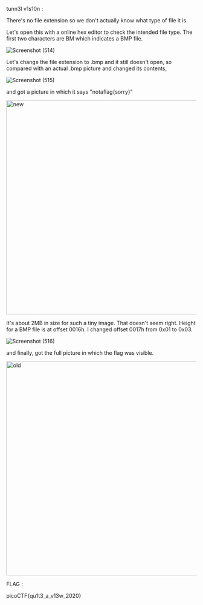 tunn3l v1s10n :


There's no file extension so we don't actually know what type of file it is.

Let's open this with a online hex editor to check the intended file type. The first two characters are BM which indicates a BMP file.

![Screenshot (514)](https://github.com/parthhhhh21/picoCTF-writeups/assets/148140667/0184360b-a8bd-407b-be47-b89eb9984eef)

Let's change the file extension to .bmp and it still doesn't open, so compared with an actual .bmp picture and changed its contents,


![Screenshot (515)](https://github.com/parthhhhh21/picoCTF-writeups/assets/148140667/f17b611e-feb2-45bc-a79a-7997b9ddc095)

and got a picture in which it says "notaflag{sorry}"

<img width="567" alt="new" src="https://github.com/parthhhhh21/picoCTF-writeups/assets/148140667/d8cff580-3e74-4b3d-9362-d6669ba16953">

It's about 2MB in size for such a tiny image. That doesn't seem right. Height for a BMP file is at offset 0016h. I changed offset 0017h from 0x01 to 0x03.


![Screenshot (516)](https://github.com/parthhhhh21/picoCTF-writeups/assets/148140667/e84f4e62-c331-41ec-9c81-f796061e2b29)

and finally, got the full picture in which the flag was visible.

<img width="567" alt="old" src="https://github.com/parthhhhh21/picoCTF-writeups/assets/148140667/31737355-73cc-433c-8b22-2ad7e0a450d6">

FLAG :

picoCTF{qu1t3_a_v13w_2020}




